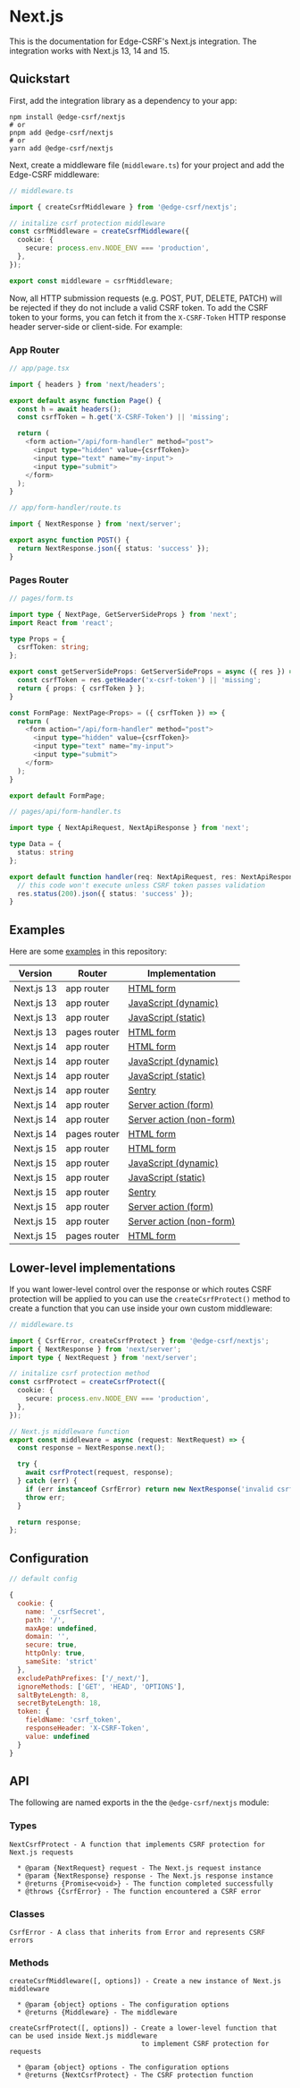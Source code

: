 # Next.js

This is the documentation for Edge-CSRF's Next.js integration. The integration works with Next.js 13, 14 and 15.

## Quickstart

First, add the integration library as a dependency to your app:

```console
npm install @edge-csrf/nextjs
# or
pnpm add @edge-csrf/nextjs
# or
yarn add @edge-csrf/nextjs
```

Next, create a middleware file (`middleware.ts`) for your project and add the Edge-CSRF middleware:

```typescript
// middleware.ts

import { createCsrfMiddleware } from '@edge-csrf/nextjs';

// initalize csrf protection middleware
const csrfMiddleware = createCsrfMiddleware({
  cookie: {
    secure: process.env.NODE_ENV === 'production',
  },
});

export const middleware = csrfMiddleware;
```

Now, all HTTP submission requests (e.g. POST, PUT, DELETE, PATCH) will be rejected if they do not include a valid CSRF token. To add the CSRF token to your forms, you can fetch it from the `X-CSRF-Token` HTTP response header server-side or client-side. For example:

### App Router

```typescript
// app/page.tsx

import { headers } from 'next/headers';

export default async function Page() {
  const h = await headers();
  const csrfToken = h.get('X-CSRF-Token') || 'missing';

  return (
    <form action="/api/form-handler" method="post">
      <input type="hidden" value={csrfToken}>
      <input type="text" name="my-input">
      <input type="submit">
    </form>
  );
}
```

```typescript
// app/form-handler/route.ts

import { NextResponse } from 'next/server';

export async function POST() {
  return NextResponse.json({ status: 'success' });
}
```

### Pages Router

```typescript
// pages/form.ts

import type { NextPage, GetServerSideProps } from 'next';
import React from 'react';

type Props = {
  csrfToken: string;
};

export const getServerSideProps: GetServerSideProps = async ({ res }) => {
  const csrfToken = res.getHeader('x-csrf-token') || 'missing';
  return { props: { csrfToken } };
}

const FormPage: NextPage<Props> = ({ csrfToken }) => {
  return (
    <form action="/api/form-handler" method="post">
      <input type="hidden" value={csrfToken}>
      <input type="text" name="my-input">
      <input type="submit">
    </form>
  );
}

export default FormPage;
```

```typescript
// pages/api/form-handler.ts

import type { NextApiRequest, NextApiResponse } from 'next';

type Data = {
  status: string
};

export default function handler(req: NextApiRequest, res: NextApiResponse<Data>) {
  // this code won't execute unless CSRF token passes validation
  res.status(200).json({ status: 'success' });
}
```

## Examples

Here are some [examples](examples) in this repository:

| Version    | Router       | Implementation                                                                          |
| ---------- | ------------ | --------------------------------------------------------------------------------------- |
| Next.js 13 | app router   | [HTML form](examples/next13-approuter-html-submission)                                  |
| Next.js 13 | app router   | [JavaScript (dynamic)](examples/next13-approuter-js-submission-dynamic)                 |
| Next.js 13 | app router   | [JavaScript (static)](examples/next13-approuter-js-submission-static)                   |
| Next.js 13 | pages router | [HTML form](examples/next13-pagesrouter-html-submmission)                               |
| Next.js 14 | app router   | [HTML form](examples/next14-approuter-html-submission)                                  |
| Next.js 14 | app router   | [JavaScript (dynamic)](examples/next14-approuter-js-submission-dynamic)                 |
| Next.js 14 | app router   | [JavaScript (static)](examples/next14-approuter-js-submission-static)                   |
| Next.js 14 | app router   | [Sentry](examples/next14-approuter-sentry)                                              |
| Next.js 14 | app router   | [Server action (form)](examples/next14-approuter-server-action-form-submission)         |
| Next.js 14 | app router   | [Server action (non-form)](examples/next14-approuter-server-action-non-form-submission) |
| Next.js 14 | pages router | [HTML form](examples/next14-pagesrouter-html-submission)                                |
| Next.js 15 | app router   | [HTML form](examples/next15-approuter-html-submission)                                  |
| Next.js 15 | app router   | [JavaScript (dynamic)](examples/next15-approuter-js-submission-dynamic)                 |
| Next.js 15 | app router   | [JavaScript (static)](examples/next15-approuter-js-submission-static)                   |
| Next.js 15 | app router   | [Sentry](examples/next15-approuter-sentry)                                              |
| Next.js 15 | app router   | [Server action (form)](examples/next15-approuter-server-action-form-submission)         |
| Next.js 15 | app router   | [Server action (non-form)](examples/next15-approuter-server-action-non-form-submission) |
| Next.js 15 | pages router | [HTML form](examples/next15-pagesrouter-html-submission)                                |

## Lower-level implementations

If you want lower-level control over the response or which routes CSRF protection will be applied to you can use the `createCsrfProtect()` method to create a function that you can use inside your own custom middleware:

```typescript
// middleware.ts

import { CsrfError, createCsrfProtect } from '@edge-csrf/nextjs';
import { NextResponse } from 'next/server';
import type { NextRequest } from 'next/server';

// initalize csrf protection method
const csrfProtect = createCsrfProtect({
  cookie: {
    secure: process.env.NODE_ENV === 'production',
  },
});

// Next.js middleware function
export const middleware = async (request: NextRequest) => {
  const response = NextResponse.next();

  try {
    await csrfProtect(request, response);
  } catch (err) {
    if (err instanceof CsrfError) return new NextResponse('invalid csrf token', { status: 403 });
    throw err;
  }

  return response;
};
```

## Configuration

```javascript
// default config

{
  cookie: {
    name: '_csrfSecret',
    path: '/',
    maxAge: undefined,
    domain: '',
    secure: true,
    httpOnly: true,
    sameSite: 'strict'
  },
  excludePathPrefixes: ['/_next/'],
  ignoreMethods: ['GET', 'HEAD', 'OPTIONS'],
  saltByteLength: 8,
  secretByteLength: 18,
  token: {
    fieldName: 'csrf_token',
    responseHeader: 'X-CSRF-Token',
    value: undefined
  }
}
```

## API

The following are named exports in the the `@edge-csrf/nextjs` module:

### Types

```
NextCsrfProtect - A function that implements CSRF protection for Next.js requests

  * @param {NextRequest} request - The Next.js request instance
  * @param {NextResponse} response - The Next.js response instance
  * @returns {Promise<void>} - The function completed successfully
  * @throws {CsrfError} - The function encountered a CSRF error
```

### Classes

```
CsrfError - A class that inherits from Error and represents CSRF errors
```

### Methods

```
createCsrfMiddleware([, options]) - Create a new instance of Next.js middleware

  * @param {object} options - The configuration options
  * @returns {Middleware} - The middleware

createCsrfProtect([, options]) - Create a lower-level function that can be used inside Next.js middleware
                                 to implement CSRF protection for requests

  * @param {object} options - The configuration options
  * @returns {NextCsrfProtect} - The CSRF protection function
```
